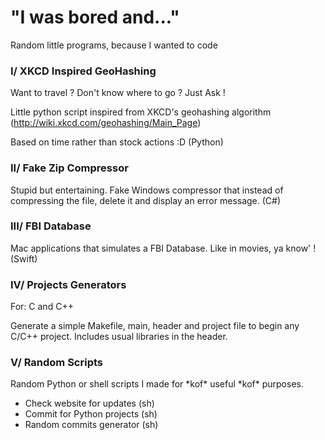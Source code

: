 # "I was bored and..."
Random little programs, because I wanted to code

### I/ XKCD Inspired GeoHashing
Want to travel ? Don't know where to go ? Just Ask !

Little python script inspired from XKCD's geohashing algorithm (http://wiki.xkcd.com/geohashing/Main_Page)

Based on time rather than stock actions :D (Python)

### II/ Fake Zip Compressor
Stupid but entertaining. Fake Windows compressor that instead of compressing the file, delete it and display an error message. (C#)


### III/ FBI Database

Mac applications that simulates a FBI Database. Like in movies, ya know' ! (Swift)


### IV/ Projects Generators

For: C and C++

Generate a simple Makefile, main, header and project file to begin any C/C++ project.
Includes usual libraries in the header.


### V/ Random Scripts

Random Python or shell scripts I made for \*kof\* useful \*kof\* purposes.
- Check website for updates (sh)
- Commit for Python projects (sh)
- Random commits generator (sh)